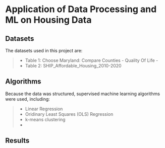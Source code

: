 # Application of Data Processing and ML on Housing Data

## Datasets 

The datasets used in this project are: 

> - Table 1: Choose Maryland: Compare Counties - Quality Of Life -  
> - Table 2: SHIP_Affordable_Housing_2010-2020
## Algorithms 
Because the data was structured, supervised machine learning algorithms were used, including:
> - Linear Regression
> - Oridinary Least Squares (OLS) Regression
> - k-means clustering
> - 

## Results